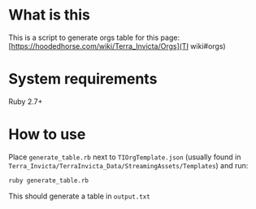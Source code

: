 # What is this

This is a script to generate orgs table for this page: [https://hoodedhorse.com/wiki/Terra_Invicta/Orgs](TI wiki#orgs)

# System requirements

Ruby 2.7+

# How to use

Place `generate_table.rb` next to `TIOrgTemplate.json` (usually found in `Terra_Invicta/TerraInvicta_Data/StreamingAssets/Templates`) and run:

```bash
ruby generate_table.rb
```

This should generate a table in `output.txt`
